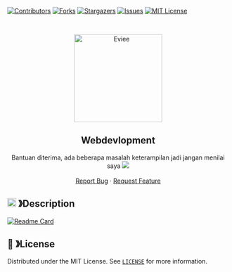 [![Contributors][contributors-shield]][contributors-url]
[![Forks][forks-shield]][forks-url]
[![Stargazers][stars-shield]][stars-url]
[![Issues][issues-shield]][issues-url]
[![MIT License][license-shield]][license-url]

<br />
<p align="center">
  <a href="https://github.com/Rushema/Webdevlopment">
    <img src="https://pbs.twimg.com/profile_images/1511138361896935424/B1AfSM3I_400x400.jpg" alt="Eviee" width="200" height="200">
  </a>

  <h2 align="center"><b>Webdevlopment</b></h2>

  <p align="center">Bantuan diterima, ada beberapa masalah keterampilan jadi jangan menilai saya  
      <img src="https://cdn.discordapp.com/emojis/999338712255180921.webp?size=28&quality=lossless">
    <br />
    <br />
    <a href="https://github.com/Rushema/Webdevlopment/issues">Report Bug</a>
    ·
    <a href="https://github.com/Rushema/Webdevlopment/issues">Request Feature</a>
  </p>
</p>

<!-- ABOUT THE PROJECT -->

## <img src="https://cdn.discordapp.com/emojis/859424401186095114.png" width="20px" height="20px"> 》Description

[![Readme Card](https://github-readme-stats.vercel.app/api/pin/?username=Rushema&repo=Webdevlopment&theme=tokyonight&show_owner=true&hide_border=true)](https://github.com/Rushema/Webdevlopment)

## 🔐 》License

Distributed under the MIT License. See [`LICENSE`](https://github.com/Rushema/Webdevlopment/blob/main/license.txt) for more information.

[contributors-shield]: https://img.shields.io/github/contributors/Rushema/Webdevlopment.svg?style=for-the-badge
[contributors-url]: https://github.com/Rushema/Webdevlopment/graphs/contributors
[forks-shield]: https://img.shields.io/github/forks/Rushema/Webdevlopment.svg?style=for-the-badge
[forks-url]: https://github.com/Rushema/Webdevlopment/network/members
[stars-shield]: https://img.shields.io/github/stars/Rushema/Webdevlopment.svg?style=for-the-badge
[stars-url]: https://github.com/Rushema/Webdevlopment/stargazers
[issues-shield]: https://img.shields.io/github/issues/Rushema/Webdevlopment.svg?style=for-the-badge
[issues-url]: https://github.com/Rushema/Webdevlopment/issues
[license-shield]: https://img.shields.io/github/license/Rushema/Webdevlopment.svg?style=for-the-badge
[license-url]: https://github.com/Rushema/Webdevlopment/blob/master/LICENSE

